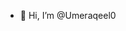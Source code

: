 - 👋 Hi, I’m @Umeraqeel0


<!---
Umeraqeel0/Umeraqeel0 is a ✨ special ✨ repository because its `README.md` (this file) appears on your GitHub profile.
You can click the Preview link to take a look at your changes.
--->
